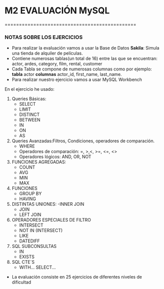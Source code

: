 
# M2 EVALUACIÓN MySQL
==============================================

### NOTAS SOBRE LOS EJERCICIOS



- Para realizar la evaluación vamos a usar la Base de Datos **Sakila**: Simula una tienda de alquiler de películas. 
- Contiene numerosas tablas(un total de 16) entre las que se encuentran: actor, ardes, category, film, rental, customer
- Cada Tabla se compone de numerosas columnas como por ejemplo: **tabla** actor **columnas** actor_id, first_name, last_name.
- Para realizar nuestro ejercicio vamos a usar MySQL Workbench

En el ejercicio he usado: 

1. Queries Básicas: 
    - SELECT
    - LIMIT
    - DISTINCT
    - BETWEEN
    - IN 
    - ON
    - AS
2. Queries Avanzadas:Filtros, Condiciones, operadores de comparación.
    - WHERE
    - Operadores de comparación: =, >,<, >=, <=, <>
    - Operadores lógicos: AND, OR, NOT
3. FUNCIONES AGREGADAS:
    - COUNT
    - AVG
    - MIN 
    - MAX 
4. FUNCIONES
    - GROUP BY
    - HAVING
5. DISTINTAS UNIONES:
    -INNER JOIN
    - JOIN
    - LEFT JOIN
6. OPERADORES ESPECIALES DE FILTRO
    - INTERSECT
    - NOT IN (INTERSECT)
    - LIKE
    - DATEDIFF
6. SQL SUBCONSULTAS
    - IN
    - EXISTS
7. SQL CTE´S
    - WITH... SELECT...


- La evaluación consiste en 25 ejercicios de diferentes niveles de dificultad


